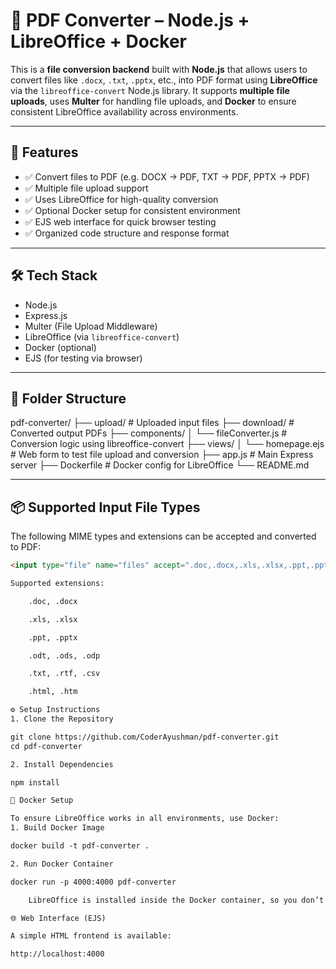 # 📄 PDF Converter – Node.js + LibreOffice + Docker

This is a **file conversion backend** built with **Node.js** that allows users to convert files like `.docx`, `.txt`, `.pptx`, etc., into PDF format using **LibreOffice** via the `libreoffice-convert` Node.js library. It supports **multiple file uploads**, uses **Multer** for handling file uploads, and **Docker** to ensure consistent LibreOffice availability across environments.

---

## 🚀 Features

- ✅ Convert files to PDF (e.g. DOCX → PDF, TXT → PDF, PPTX → PDF)
- ✅ Multiple file upload support
- ✅ Uses LibreOffice for high-quality conversion
- ✅ Optional Docker setup for consistent environment
- ✅ EJS web interface for quick browser testing
- ✅ Organized code structure and response format

---

## 🛠 Tech Stack

- Node.js
- Express.js
- Multer (File Upload Middleware)
- LibreOffice (via `libreoffice-convert`)
- Docker (optional)
- EJS (for testing via browser)

---

## 📁 Folder Structure

pdf-converter/
├── upload/ # Uploaded input files
├── download/ # Converted output PDFs
├── components/
│ └── fileConverter.js # Conversion logic using libreoffice-convert
├── views/
│ └── homepage.ejs # Web form to test file upload and conversion
├── app.js # Main Express server
├── Dockerfile # Docker config for LibreOffice
└── README.md


---

## 📦 Supported Input File Types

The following MIME types and extensions can be accepted and converted to PDF:

```html
<input type="file" name="files" accept=".doc,.docx,.xls,.xlsx,.ppt,.pptx,.odt,.ods,.odp,.txt,.rtf,.html,.csv" multiple />

Supported extensions:

    .doc, .docx

    .xls, .xlsx

    .ppt, .pptx

    .odt, .ods, .odp

    .txt, .rtf, .csv

    .html, .htm

⚙️ Setup Instructions
1. Clone the Repository

git clone https://github.com/CoderAyushman/pdf-converter.git
cd pdf-converter

2. Install Dependencies

npm install

🐳 Docker Setup

To ensure LibreOffice works in all environments, use Docker:
1. Build Docker Image

docker build -t pdf-converter .

2. Run Docker Container

docker run -p 4000:4000 pdf-converter

    LibreOffice is installed inside the Docker container, so you don’t need to install it manually.

🌐 Web Interface (EJS)

A simple HTML frontend is available:

http://localhost:4000
